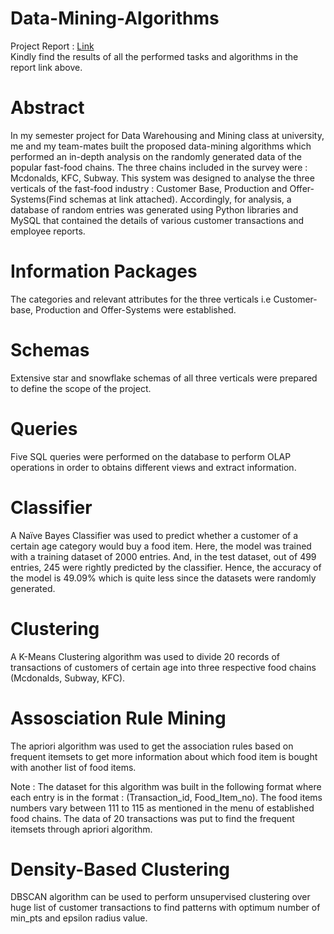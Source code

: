 # Data-Mining-Algorithms

Project Report : [Link](https://docs.google.com/document/d/1G13YBTMNjX7-OImDn3PTYl6wg6xY4TDbMYZzDKU_KLM/edit) 
<br/> Kindly find the results of all the performed tasks and algorithms in the report link above.

# Abstract
In my semester project for Data Warehousing and Mining class at university, me and my team-mates built the proposed data-mining algorithms which performed an in-depth analysis on the randomly generated data of the popular fast-food chains. The three chains included in the survey were : Mcdonalds, KFC, Subway.  This system was designed to analyse the three verticals of the fast-food industry : Customer Base, Production and Offer-Systems(Find schemas at link attached). Accordingly, for analysis, a database of random entries was generated using Python libraries and MySQL that contained the details of various customer transactions and employee reports.

# Information Packages
The categories and relevant attributes for the three verticals i.e Customer-base, Production and Offer-Systems were established.

# Schemas
Extensive star and snowflake schemas of all three verticals were prepared to define the scope of the project.

# Queries
Five SQL queries were performed on the database to perform OLAP operations in order to obtains different views and extract information.

# Classifier
A Naïve Bayes Classifier was used to predict whether a customer of a certain age category would buy a food item.
Here, the model was trained with a training dataset of 2000 entries.
And, in the test dataset, out of 499 entries, 245 were rightly predicted by the classifier. Hence, the accuracy of the model is 49.09% which is quite less since the datasets were randomly generated.

# Clustering
A K-Means Clustering algorithm was used to divide 20 records of transactions of customers of certain age into three respective food chains (Mcdonalds, Subway, KFC).

# Assosciation Rule Mining
The apriori algorithm was used to get the association rules based on frequent itemsets to get more information about which food item is bought with another list of food items.

Note :
The dataset for this algorithm was built in the following format where each entry is in the format : (Transaction_id, Food_Item_no). The food items numbers vary between 111 to 115 as mentioned in the menu of established food chains. The data of 20 transactions was put to find the frequent itemsets through apriori algorithm.

# Density-Based Clustering 
DBSCAN algorithm can be used to perform unsupervised clustering over huge list of customer transactions to find patterns with optimum number of min_pts and epsilon radius value.






